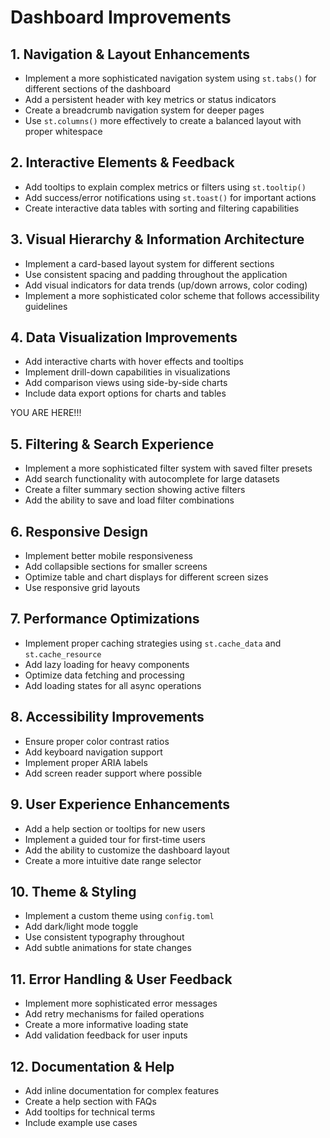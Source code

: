 # Dashboard Improvements

## 1. Navigation & Layout Enhancements
- Implement a more sophisticated navigation system using `st.tabs()` for different sections of the dashboard
- Add a persistent header with key metrics or status indicators
- Create a breadcrumb navigation system for deeper pages
- Use `st.columns()` more effectively to create a balanced layout with proper whitespace

## 2. Interactive Elements & Feedback
- Add tooltips to explain complex metrics or filters using `st.tooltip()`
- Add success/error notifications using `st.toast()` for important actions
- Create interactive data tables with sorting and filtering capabilities

## 3. Visual Hierarchy & Information Architecture
- Implement a card-based layout system for different sections
- Use consistent spacing and padding throughout the application
- Add visual indicators for data trends (up/down arrows, color coding)
- Implement a more sophisticated color scheme that follows accessibility guidelines

## 4. Data Visualization Improvements
- Add interactive charts with hover effects and tooltips
- Implement drill-down capabilities in visualizations
- Add comparison views using side-by-side charts
- Include data export options for charts and tables


YOU ARE HERE!!!
## 5. Filtering & Search Experience
- Implement a more sophisticated filter system with saved filter presets
- Add search functionality with autocomplete for large datasets
- Create a filter summary section showing active filters
- Add the ability to save and load filter combinations

## 6. Responsive Design
- Implement better mobile responsiveness
- Add collapsible sections for smaller screens
- Optimize table and chart displays for different screen sizes
- Use responsive grid layouts

## 7. Performance Optimizations
- Implement proper caching strategies using `st.cache_data` and `st.cache_resource`
- Add lazy loading for heavy components
- Optimize data fetching and processing
- Add loading states for all async operations

## 8. Accessibility Improvements
- Ensure proper color contrast ratios
- Add keyboard navigation support
- Implement proper ARIA labels
- Add screen reader support where possible

## 9. User Experience Enhancements
- Add a help section or tooltips for new users
- Implement a guided tour for first-time users
- Add the ability to customize the dashboard layout
- Create a more intuitive date range selector

## 10. Theme & Styling
- Implement a custom theme using `config.toml`
- Add dark/light mode toggle
- Use consistent typography throughout
- Add subtle animations for state changes

## 11. Error Handling & User Feedback
- Implement more sophisticated error messages
- Add retry mechanisms for failed operations
- Create a more informative loading state
- Add validation feedback for user inputs

## 12. Documentation & Help
- Add inline documentation for complex features
- Create a help section with FAQs
- Add tooltips for technical terms
- Include example use cases